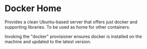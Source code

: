 # Docker Home

Provides a clean Ubuntu-based server that offers just docker and supporting libraries. To be used as home for other containers.

Invoking the "docker" provisioner ensures docker is installed on the machine and updated to the latest version.
